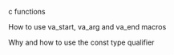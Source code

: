c functions

How to use va_start, va_arg and va_end macros

Why and how to use the const type qualifier
